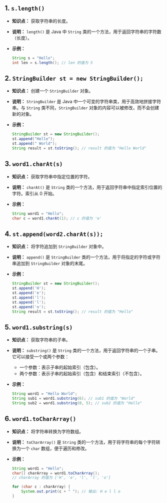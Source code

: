 ## 1. `s.length()`

*   **知识点：** 获取字符串的长度。
*   **说明：** `length()` 是 Java 中 `String` 类的一个方法，用于返回字符串的字符数（长度）。
*   **示例：**

    ```java
    String s = "Hello";
    int len = s.length(); // len 的值为 5
    ```

## 2. `StringBuilder st = new StringBuilder();`

*   **知识点：** 创建一个 `StringBuilder` 对象。
*   **说明：** `StringBuilder` 是 Java 中一个可变的字符串类，用于高效地拼接字符串。与 `String` 类不同，`StringBuilder` 对象的内容可以被修改，而不会创建新的对象。
*   **示例：**

    ```java
    StringBuilder st = new StringBuilder();
    st.append("Hello");
    st.append(" World");
    String result = st.toString(); // result 的值为 "Hello World"
    ```

## 3. `word1.charAt(s)`

*   **知识点：** 获取字符串中指定位置的字符。
*   **说明：** `charAt()` 是 `String` 类的一个方法，用于返回字符串中指定索引位置的字符。索引从 0 开始。
*   **示例：**

    ```java
    String word1 = "Hello";
    char c = word1.charAt(1); // c 的值为 'e'
    ```

## 4. `st.append(word2.charAt(s));`

*   **知识点：** 将字符追加到 `StringBuilder` 对象中。
*   **说明：** `append()` 是 `StringBuilder` 类的一个方法，用于将指定的字符或字符串追加到 `StringBuilder` 对象的末尾。
*   **示例：**

    ```java
    StringBuilder st = new StringBuilder();
    st.append('H');
    st.append('e');
    st.append('l');
    st.append('l');
    st.append('o');
    String result = st.toString(); // result 的值为 "Hello"
    ```

## 5. `word1.substring(s)`

*   **知识点：** 获取字符串的子串。
*   **说明：** `substring()` 是 `String` 类的一个方法，用于返回字符串的一个子串。它可以接受一个或两个参数：
    *   一个参数：表示子串的起始索引（包含）。
    *   两个参数：表示子串的起始索引（包含）和结束索引（不包含）。
*   **示例：**

    ```java
    String word1 = "Hello World";
    String sub1 = word1.substring(6); // sub1 的值为 "World"
    String sub2 = word1.substring(0, 5); // sub2 的值为 "Hello"
    ```

## 6. `word1.toCharArray()`

*   **知识点：** 将字符串转换为字符数组。
*   **说明：** `toCharArray()` 是 `String` 类的一个方法，用于将字符串的每个字符转换为一个 `char` 数组，便于遍历和修改。
*   **示例：**

    ```java
    String word1 = "Hello";
    char[] charArray = word1.toCharArray(); 
    // charArray 的值为 ['H', 'e', 'l', 'l', 'o']
    
    for (char c : charArray) {
        System.out.print(c + " "); // 输出: H e l l o
    }
    ```



